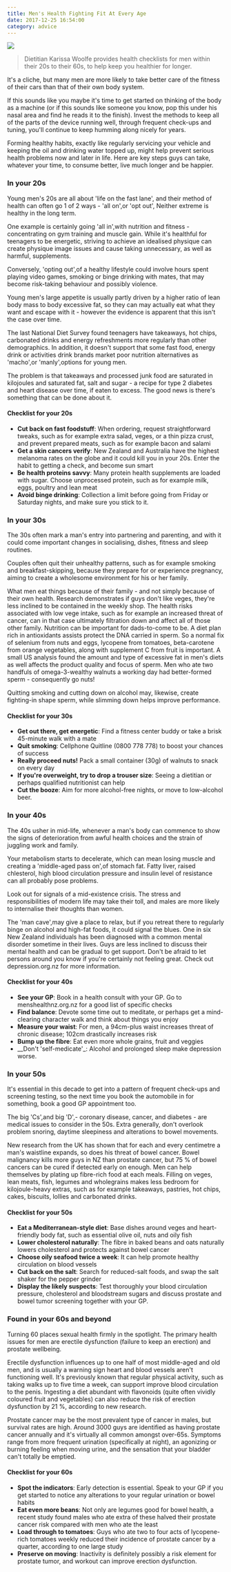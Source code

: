 ```yaml
---
title: Men's Health Fighting Fit At Every Age
date: 2017-12-25 16:54:00
category: advice
---
```


![](/images/3.jpeg)

<blockquote>
Dietitian Karissa Woolfe provides health checklists for men within their 20s to their 60s, to help keep you healthier for longer.
</blockquote>

It's a cliche, but many men are more likely to take better care of the fitness of their cars than that of their own body system.

If this sounds like you maybe it's time to get started on thinking of the body as a machine (or if this sounds like someone you know, pop this under his nasal area and find he reads it to the finish). Invest the methods to keep all of the parts of the device running well, through frequent check-ups and tuning, you'll continue to keep humming along nicely for years.

Forming healthy habits, exactly like regularly servicing your vehicle and keeping the oil and drinking water topped up, might help prevent serious health problems now and later in life. Here are key steps guys can take, whatever your time, to consume better, live much longer and be happier.

<!-- more -->

### In your 20s

Young men's 20s are all about 'life on the fast lane', and their method of health can often go 1 of 2 ways - 'all on',or 'opt out', Neither extreme is healthy in the long term.

One example is certainly going 'all in',with nutrition and fitness - concentrating on gym training and muscle gain. While it's healthful for teenagers to be energetic, striving to achieve an idealised physique can create physique image issues and cause taking unnecessary, as well as harmful, supplements.

Conversely, 'opting out',of a healthy lifestyle could involve hours spent playing video games, smoking or binge drinking with mates, that may become risk-taking behaviour and possibly violence.

Young men's large appetite is usually partly driven by a higher ratio of lean body mass to body excessive fat, so they can may actually eat what they want and escape with it - however the evidence is apparent that this isn't the case over time.

The last National Diet Survey found teenagers have takeaways, hot chips, carbonated drinks and energy refreshments more regularly than other demographics. In addition, it doesn't support that some fast food, energy drink or activities drink brands market poor nutrition alternatives as 'macho',or 'manly',options for young men.

The problem is that takeaways and processed junk food are saturated in kilojoules and saturated fat, salt and sugar - a recipe for type 2 diabetes and heart disease over time, if eaten to excess. The good news is there's something that can be done about it.

#### Checklist for your 20s
- __Cut back on fast foodstuff__: When ordering, request straightforward tweaks, such as for example extra salad, veges, or a thin pizza crust, and prevent prepared meats, such as for example bacon and salami
- __Get a skin cancers verify__: New Zealand and Australia have the highest melanoma rates on the globe and it could kill you in your 20s. Enter the habit to getting a check, and become sun smart
- __Be health proteins savvy__: Many protein health supplements are loaded with sugar. Choose unprocessed protein, such as for example milk, eggs, poultry and lean meat
- __Avoid binge drinking__: Collection a limit before going from Friday or Saturday nights, and make sure you stick to it.

### In your 30s

The 30s often mark a man's entry into partnering and parenting, and with it could come important changes in socialising, dishes, fitness and sleep routines.

Couples often quit their unhealthy patterns, such as for example smoking and breakfast-skipping, because they prepare for or experience pregnancy, aiming to create a wholesome environment for his or her family.

What men eat things because of their family - and not simply because of their own health. Research demonstrates if guys don't like veges, they're less inclined to be contained in the weekly shop. The health risks associated with low vege intake, such as for example an increased threat of cancer, can in that case ultimately filtration down and affect all of those other family. Nutrition can be important for dads-to-come to be. A diet plan rich in antioxidants assists protect the DNA carried in sperm. So a normal fix of selenium from nuts and eggs, lycopene from tomatoes, beta-carotene from orange vegetables, along with supplement C from fruit is important. A small US analysis found the amount and type of excessive fat in men's diets as well affects the product quality and focus of sperm. Men who ate two handfuls of omega-3-wealthy walnuts a working day had better-formed sperm - consequently go nuts!

Quitting smoking and cutting down on alcohol may, likewise, create fighting-in shape sperm, while slimming down
helps improve performance.

#### Checklist for your 30s
-  __Get out there, get energetic__: Find a fitness center buddy or take a brisk 45-minute walk with a mate
- __Quit smoking__: Cellphone Quitline (0800 778 778) to boost your chances of success 
- __Really proceed nuts!__ Pack a small container (30g) of walnuts to snack on every day
- __If you're overweight, try to drop a trouser size__: Seeing a dietitian or perhaps qualified nutritionist can help
- __Cut the booze__: Aim for more alcohol-free nights, or move to low-alcohol beer.

### In your 40s

The 40s usher in mid-life, whenever a man's body can commence to show the signs of deterioration from awful health choices and the strain of juggling work and family.

Your metabolism starts to decelerate, which can mean losing muscle and creating a 'middle-aged pass on',of stomach fat. Fatty liver, raised chlesterol, high blood circulation pressure and insulin level of resistance can all probably pose problems.

Look out for signals of a mid-existence crisis. The stress and responsibilities of modern life may take their toll, and males are more likely to internalise their thoughts than women.

The 'man cave',may give a place to relax, but if you retreat there to regularly binge on alcohol and high-fat foods, it could signal the blues. One in six New Zealand individuals has been diagnosed with a common mental disorder sometime in their lives. Guys are less inclined to discuss their mental health and can be gradual to get support. Don't be afraid to let persons around you know if you're certainly not feeling great. Check out depression.org.nz for more information.

#### Checklist for your 40s
- __See your GP__: Book in a health consult with your GP. Go to menshealthnz.org.nz for a good list of specific checks
- __Find balance__: Devote some time out to meditate, or perhaps get a mind-clearing character walk and think about things you enjoy
- __Measure your waist__: For men, a 94cm-plus waist increases threat of chronic disease; 102cm drastically increases risk
- __Bump up the fibre__: Eat even more whole grains, fruit and veggies
- __Don't 'self-medicate'_: Alcohol and prolonged sleep make depression worse.

### In your 50s

It's essential in this decade to get into a pattern of frequent check-ups and screening testing, so the next time you book the automobile in for something, book a good GP appointment too.

The big 'Cs',and big 'D',- coronary disease, cancer, and diabetes - are medical issues to consider in the 50s. Extra generally, don't overlook problem snoring, daytime sleepiness and alterations to bowel movements.

New research from the UK has shown that for each and every centimetre a man's waistline expands, so does his threat of bowel cancer. Bowel malignancy kills more guys in NZ than prostate cancer, but 75 % of bowel cancers can be cured if detected early on enough. Men can help themselves by plating up fibre-rich food at each meals. Filling on veges, lean meats, fish, legumes and wholegrains makes less bedroom for kilojoule-heavy
extras, such as for example takeaways, pastries, hot chips, cakes, biscuits, lollies and carbonated drinks.

#### Checklist for your 50s
- __Eat a Mediterranean-style diet__: Base dishes around veges and heart-friendly body fat, such as essential olive oil, nuts and oily fish
- __Lower cholesterol naturally__: The fibre in baked beans and oats naturally lowers cholesterol and protects against bowel cancer
- __Choose oily seafood twice a week__: It can help promote healthy circulation on blood vessels
- __Cut back on the salt__: Search for reduced-salt foods, and swap the salt shaker for the pepper grinder
- __Display the likely suspects__: Test thoroughly your blood circulation pressure, cholesterol and bloodstream sugars and discuss prostate and bowel tumor screening together with your GP.

### Found in your 60s and beyond

Turning 60 places sexual health firmly in the spotlight. The primary health issues for men are erectile dysfunction (failure to keep an erection) and prostate wellbeing.

Erectile dysfunction influences up to one half of most middle-aged and old men, and is usually a warning sign heart and blood vessels aren't functioning well. It's previously known that regular physical activity, such as taking walks up to five time a week, can support improve blood circulation to the penis. Ingesting a diet abundant with flavonoids (quite often vividly coloured fruit and vegetables) can also reduce the risk of erection dysfunction by 21 %, according to new
research.

Prostate cancer may be the most prevalent type of cancer in males, but survival rates are high. Around 3000 guys are identified as having prostate cancer annually and it's virtually all common amongst over-65s. Symptoms range from more frequent urination (specifically at night), an agonizing or burning feeling when moving urine, and the sensation that your bladder can't totally be emptied.

#### Checklist for your 60s
- __Spot the indicators__: Early detection is essential. Speak to your GP if you get started to notice any alterations to your regular urination or bowel habits
- __Eat even more beans__: Not only are legumes good for bowel health, a recent study found males who ate extra of these halved their prostate cancer risk compared with men who ate the least
- __Load through to tomatoes__: Guys who ate two to four acts of lycopene-rich tomatoes weekly reduced their incidence of prostate cancer by a quarter, according to one large study
- __Preserve on moving__: Inactivity is definitely possibly a risk element for prostate tumor, and workout can improve erection dysfunction.